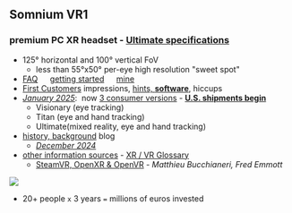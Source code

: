 ---
---
## Somnium VR1
### premium PC XR headset - [Ultimate specifications](https://vrgineers.com/somnium-vr1-mr/)
- 125° horizontal and 100° vertical FoV  
	- less than 55°x50° per-eye high resolution "sweet spot"  
- [FAQ](XR/FAQ.htm) &emsp; [getting started](XR/start.htm) &emsp; [mine](XR/mine.htm)  
- [First Customers](XR/first.htm) impressions, [hints, **software**](XR/first.htm#software), hiccups
- [*January 2025*](XR/AMA3Jan25.htm):&nbsp; now [3 consumer versions](https://store.somniumspace.com/) - 
	[**U.S. shipments begin**](https://www.roadtovr.com/somnium-begins-shipping-vr1-pc-vr-headset-in-the-us-announces-incoming-price-hike/)
	- Visionary (eye tracking)
	- Titan (eye and hand tracking)
	- Ultimate(mixed reality, eye and hand tracking)
- [history, background](XR/VR1.html) blog
	- [*December 2024*](XR/Dec2024.htm)  
- [other information sources](XR/Somnium_VR1_sources.htm) - [XR / VR Glossary](XR/Glossary)  
	- [SteamVR, OpenXR & OpenVR](XR/mbucchia.html) - *Matthieu Bucchianeri, Fred Emmott*  

![](https://store.somniumspace.com/cdn/shop/files/VR1_0006_VR_ET_MR_HT_2_1500x_crop_center.jpg)
- 20+ people `x` 3 years `=` millions of euros invested
